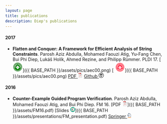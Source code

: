 ```yaml
---
layout: page
title: publications
description: Diep's publications
---
```

 

<!-- ### <a name="book"></a>book -->

#### 2017
- **Flatten and Conquer: A Framework for Efficient Analysis of String Constraints**.
Parosh Aziz Abdulla, Mohamed Faouzi Atig, Yu-Fang Chen, Bui Phi Diep, Lukáš Holík, Ahmed Rezine, and Philipp Rümmer. PLDI 17. 
[  ![](icons64/aec00.png)]({{ BASE_PATH }}/assets/pics/aec00.png)
[  ![](icons64/aec01.png)]({{ BASE_PATH }}/assets/pics/aec00.png)
[PDF ![pdf (1.5M)](icons16/pdf-icon.png)](http://dl.acm.org/citation.cfm?id=3062384)
[Github ![GitHub](icons16/github-icon.png)](https://github.com/diepbp/fat)
#### 2016

- **Counter-Example Guided Program Verification**. Parosh Aziz Abdulla, Mohamed Faouzi Atig, and Bui Phi Diep. 
FM 16.
[PDF ![pdf (1.5M)](icons16/pdf-icon.png)]({{ BASE_PATH }}/assets/FM16.pdf)
[Slides ![slides (1.5M)](icons16/ppt-icon.png)]({{ BASE_PATH }}/assets/presentations/FM_presentation.pdf)
[Springer ![springer](icons16/springer-icon.png)](http://link.springer.com/chapter/10.1007%2F978-3-319-48989-6_2)
<!--[![Abstract](icons16/pubmed-icon.png)](http://www.bepress.com/jhubiostat/paper125) -->
<!--[![GitHub](icons16/github-icon.png)](https://github.com/kbroman/phyloQTLpaper) -->

